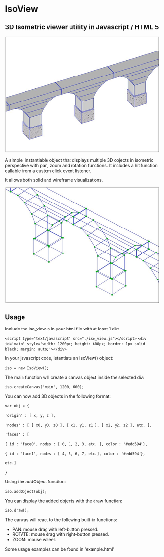 # IsoView
## 3D Isometric viewer utility in Javascript / HTML 5

![Screenshot](screenshot1.JPG)

A simple, instantiable object that displays multiple 3D objects in isometric perspective with pan, zoom and rotation functions. It includes a hit function callable from a custom click event listener.

It allows both solid and wireframe visualizations.

![Screenshot](screenshot2.JPG)

## Usage
Include the iso_view.js in your html file with at least 1 div:

`<script type="text/javascript" src="./iso_view.js"></script>`
`<div id='main' style='width: 1200px; height: 600px; border: 1px solid black; margin: auto;'></div>`

In your javascript code, istantiate an IsoView() object:

`iso = new IsoView();`

The main function will create a canvas object inside the selected div:

`iso.createCanvas('main', 1200, 600);`

You can now add 3D objects in the following format:

`var obj = {`

`'origin' : [ x, y, z ],`

`'nodes' : [ [ x0, y0, z0 ], [ x1, y1, z1 ], [ x2, y2, z2 ], etc. ],`

`'faces' : [`

`{ id : 'face0', nodes : [ 0, 1, 2, 3, etc. ], color : '#edd594'},`

`{ id : 'face1', nodes : [ 4, 5, 6, 7, etc.], color : '#edd594'},`

`etc.]`

`}`
 
 Using the addObject function:
 
 `iso.addObject(obj);`
 
 You can display the added objects with the draw function:
 
 `iso.draw();`
 
 The canvas will react to the following built-in functions:
 - PAN: mouse drag with left-button pressed.
 - ROTATE: mouse drag with right-button pressed.
 - ZOOM: mouse wheel.
 
 Some usage examples can be found in 'example.html'

